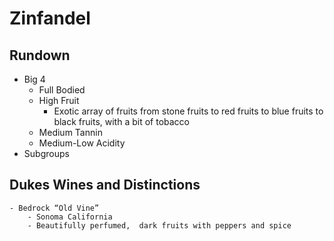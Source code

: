 # Zinfandel
## Rundown
- Big 4
    - Full Bodied
    - High Fruit
        - Exotic array of fruits from stone fruits to red fruits to blue fruits to black fruits, with a bit of tobacco
    - Medium Tannin
    - Medium-Low Acidity
- Subgroups

## Dukes Wines and Distinctions
    - Bedrock “Old Vine”
        - Sonoma California
        - Beautifully perfumed,  dark fruits with peppers and spice